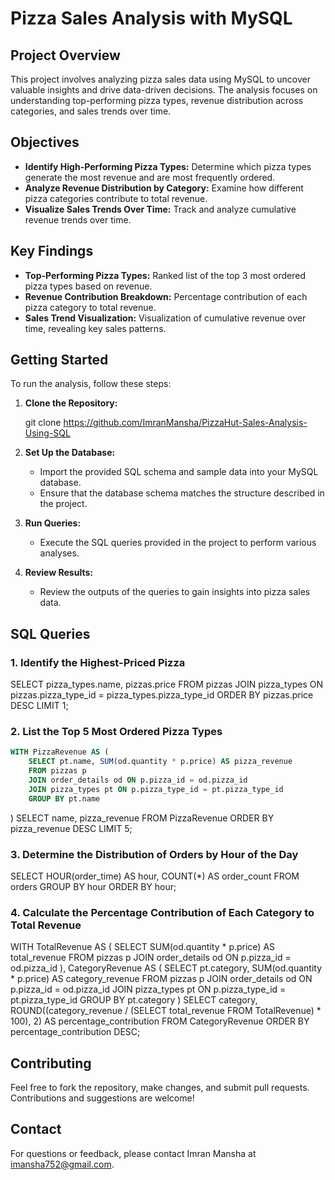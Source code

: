 
# Pizza Sales Analysis with MySQL

## Project Overview

This project involves analyzing pizza sales data using MySQL to uncover valuable insights and drive data-driven decisions. The analysis focuses on understanding top-performing pizza types, revenue distribution across categories, and sales trends over time.

## Objectives

- **Identify High-Performing Pizza Types:** Determine which pizza types generate the most revenue and are most frequently ordered.
- **Analyze Revenue Distribution by Category:** Examine how different pizza categories contribute to total revenue.
- **Visualize Sales Trends Over Time:** Track and analyze cumulative revenue trends over time.

## Key Findings

- **Top-Performing Pizza Types:** Ranked list of the top 3 most ordered pizza types based on revenue.
- **Revenue Contribution Breakdown:** Percentage contribution of each pizza category to total revenue.
- **Sales Trend Visualization:** Visualization of cumulative revenue over time, revealing key sales patterns.

## Getting Started

To run the analysis, follow these steps:

1. **Clone the Repository:**

 
    git clone https://github.com/ImranMansha/PizzaHut-Sales-Analysis-Using-SQL


2. **Set Up the Database:**

    - Import the provided SQL schema and sample data into your MySQL database.
    - Ensure that the database schema matches the structure described in the project.

3. **Run Queries:**

    - Execute the SQL queries provided in the project to perform various analyses.

4. **Review Results:**

    - Review the outputs of the queries to gain insights into pizza sales data.

## SQL Queries

### 1. Identify the Highest-Priced Pizza

SELECT pizza_types.name, pizzas.price 
FROM pizzas 
JOIN pizza_types ON pizzas.pizza_type_id = pizza_types.pizza_type_id
ORDER BY pizzas.price DESC
LIMIT 1;

### 2. List the Top 5 Most Ordered Pizza Types
```sql
WITH PizzaRevenue AS (
    SELECT pt.name, SUM(od.quantity * p.price) AS pizza_revenue
    FROM pizzas p
    JOIN order_details od ON p.pizza_id = od.pizza_id
    JOIN pizza_types pt ON p.pizza_type_id = pt.pizza_type_id
    GROUP BY pt.name
```
)
SELECT name, pizza_revenue
FROM PizzaRevenue
ORDER BY pizza_revenue DESC
LIMIT 5;

### 3. Determine the Distribution of Orders by Hour of the Day

SELECT HOUR(order_time) AS hour, COUNT(*) AS order_count
FROM orders
GROUP BY hour
ORDER BY hour;

### 4. Calculate the Percentage Contribution of Each Category to Total Revenue


WITH TotalRevenue AS (
    SELECT SUM(od.quantity * p.price) AS total_revenue
    FROM pizzas p
    JOIN order_details od ON p.pizza_id = od.pizza_id
),
CategoryRevenue AS (
    SELECT pt.category, SUM(od.quantity * p.price) AS category_revenue
    FROM pizzas p
    JOIN order_details od ON p.pizza_id = od.pizza_id
    JOIN pizza_types pt ON p.pizza_type_id = pt.pizza_type_id
    GROUP BY pt.category
)
SELECT category,
       ROUND((category_revenue / (SELECT total_revenue FROM TotalRevenue) * 100), 2) AS percentage_contribution
FROM CategoryRevenue
ORDER BY percentage_contribution DESC;

## Contributing

Feel free to fork the repository, make changes, and submit pull requests. Contributions and suggestions are welcome!

## Contact

For questions or feedback, please contact Imran Mansha at imansha752@gmail.com.
